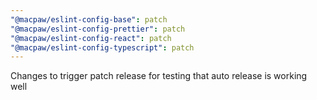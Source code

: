 ```yaml
---
"@macpaw/eslint-config-base": patch
"@macpaw/eslint-config-prettier": patch
"@macpaw/eslint-config-react": patch
"@macpaw/eslint-config-typescript": patch
---
```


Changes to trigger patch release for testing that auto release is working well

